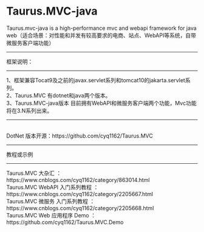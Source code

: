 # Taurus.MVC-java
Taurus.mvc-java is a high-performance mvc and webapi framework for java web（适合场景：对性能和并发有较高要求的电商、站点、WebAPI等系统，自带微服务客户端功能）<hr/>


框架说明：<hr />
1、框架兼容Tocat9及之前的javax.servlet系列和tomcat10的jakarta.servlet系列。<br/>
2、Taurus.MVC 有dotnet和java两个版本。<br/>
3、Taurus.MVC-java版本 目前拥有WebAPI和微服务客户端两个功能，Mvc功能将在3.N系列出来。<br/>
<hr /><br/>
DotNet 版本开源：https://github.com/cyq1162/Taurus.MVC <br/><hr />
教程或示例<hr />
Taurus.MVC 大杂汇 ：https://www.cnblogs.com/cyq1162/category/863014.html<br />
Taurus.MVC WebAPI 入门系列教程 ：https://www.cnblogs.com/cyq1162/category/2205667.html <br />
Taurus.MVC 微服务 入门系列教程  ：https://www.cnblogs.com/cyq1162/category/2205668.html <br />
Taurus.MVC Web 应用程序  Demo  ：https://github.com/cyq1162/Taurus.MVC.Demo <br />
